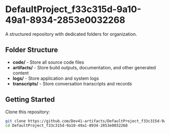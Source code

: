 # DefaultProject_f33c315d-9a10-49a1-8934-2853e0032268
A structured repository with dedicated folders for organization.

## Folder Structure

- **code/** - Store all source code files
- **artifacts/** - Store build outputs, documentation, and other generated content
- **logs/** - Store application and system logs
- **transcripts/** - Store conversation transcripts and records

## Getting Started

Clone this repository:
```bash
git clone https://github.com/Dev41-artifacts/DefaultProject_f33c315d-9a10-49a1-8934-2853e0032268
cd DefaultProject_f33c315d-9a10-49a1-8934-2853e0032268
```
